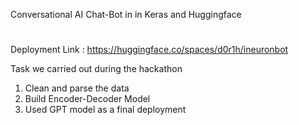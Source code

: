 Conversational AI Chat-Bot in in Keras and Huggingface 
#

Deployment Link : https://huggingface.co/spaces/d0r1h/ineuronbot

Task we carried out during the hackathon

1. Clean and parse the data 
2. Build Encoder-Decoder Model
3. Used GPT model as a final deployment
